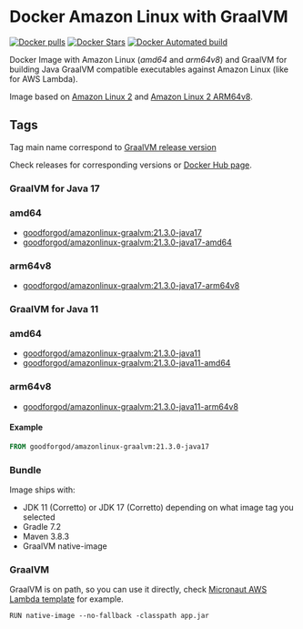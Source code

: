 # Docker Amazon Linux with GraalVM

[![Docker pulls](https://img.shields.io/docker/pulls/goodforgod/amazonlinux-graalvm.svg)](https://registry.hub.docker.com/v2/repositories/goodforgod/amazonlinux-graalvm/)
[![Docker Stars](https://img.shields.io/docker/stars/goodforgod/amazonlinux-graalvm.svg)](https://registry.hub.docker.com/v2/repositories/goodforgod/amazonlinux-graalvm/)
[![Docker Automated build](https://img.shields.io/docker/automated/goodforgod/amazonlinux-graalvm.svg?maxAge=31536000)](https://registry.hub.docker.com/v2/repositories/goodforgod/amazonlinux-graalvm/)

Docker Image with Amazon Linux (*amd64* and *arm64v8*) and GraalVM for building Java GraalVM compatible executables against Amazon Linux (like for AWS Lambda).

Image based on [Amazon Linux 2](https://hub.docker.com/_/amazonlinux/) and [Amazon Linux 2 ARM64v8](https://hub.docker.com/r/arm64v8/amazonlinux).

## Tags

Tag main name correspond to [GraalVM release version](https://github.com/graalvm/graalvm-ce-builds)

Check releases for corresponding versions or [Docker Hub page](https://hub.docker.com/repository/docker/goodforgod/amazonlinux-graalvm/tags?page=1&ordering=last_updated).

### GraalVM for Java 17

### amd64
- [goodforgod/amazonlinux-graalvm:21.3.0-java17](https://github.com/GoodforGod/docker-amazonlinux-graalvm/blob/master/java17/amd64/Dockerfile)
- [goodforgod/amazonlinux-graalvm:21.3.0-java17-amd64](https://github.com/GoodforGod/docker-amazonlinux-graalvm/blob/master/java17/amd64/Dockerfile)

### arm64v8
- [goodforgod/amazonlinux-graalvm:21.3.0-java17-arm64v8](https://github.com/GoodforGod/docker-amazonlinux-graalvm/blob/master/java17/arm64v8/Dockerfile)

### GraalVM for Java 11

### amd64
- [goodforgod/amazonlinux-graalvm:21.3.0-java11](https://github.com/GoodforGod/docker-amazonlinux-graalvm/blob/master/java11/amd64/Dockerfile)
- [goodforgod/amazonlinux-graalvm:21.3.0-java11-amd64](https://github.com/GoodforGod/docker-amazonlinux-graalvm/blob/master/java11/amd64/Dockerfile)

### arm64v8  
- [goodforgod/amazonlinux-graalvm:21.3.0-java11-arm64v8](https://github.com/GoodforGod/docker-amazonlinux-graalvm/blob/master/java11/arm64v8/Dockerfile)

#### Example

```dockerfile
FROM goodforgod/amazonlinux-graalvm:21.3.0-java17
```

### Bundle

Image ships with:
- JDK 11 (Corretto) or JDK 17 (Corretto) depending on what image tag you selected
- Gradle 7.2
- Maven 3.8.3
- GraalVM native-image

### GraalVM

GraalVM is on path, so you can use it directly, check [Micronaut AWS Lambda template](https://github.com/GoodforGod/micronaut-aws-lambda-template/blob/master/Dockerfile) for example.

```shell
RUN native-image --no-fallback -classpath app.jar
```

